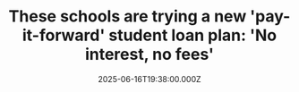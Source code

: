 ---
title: "These schools are trying a new 'pay-it-forward' student loan plan: 'No interest, no fees'"
date: 2025-06-16T19:38:00.000Z
category: Human Kindness
externalLink: "https://www.goodgoodgood.co/articles/student-debt-pay-it-forward"
image: ""
excerpt: "The Hawaii Renewable Learning Fund pitches a new way to approach student loans — without the crushing interest rates.…"
---